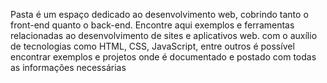 Pasta é um espaço dedicado ao desenvolvimento web, cobrindo tanto o front-end quanto o back-end.
Encontre aqui exemplos e ferramentas relacionadas ao desenvolvimento de sites e aplicativos web. 
com o auxílio de tecnologias como HTML, CSS, JavaScript, entre outros é possível encontrar exemplos e projetos 
onde é documentado e postado com todas as informações necessárias
